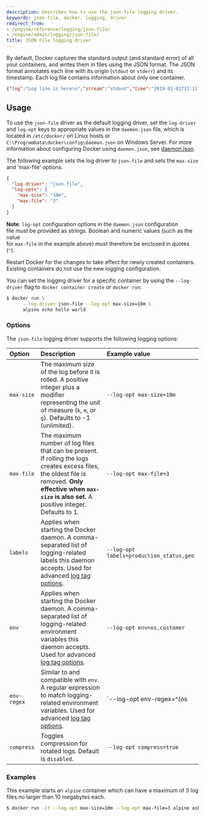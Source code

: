 ```yaml
---
description: Describes how to use the json-file logging driver.
keywords: json-file, docker, logging, driver
redirect_from:
- /engine/reference/logging/json-file/
- /engine/admin/logging/json-file/
title: JSON File logging driver
---
```



By default, Docker captures the standard output (and standard error) of all your containers,
and writes them in files using the JSON format. The JSON format annotates each line with its
origin (`stdout` or `stderr`) and its timestamp. Each log file contains information about
only one container.

```json
{"log":"Log line is here\n","stream":"stdout","time":"2019-01-01T11:11:11.111111111Z"}
```

## Usage

To use the `json-file` driver as the default logging driver, set the `log-driver`
and `log-opt` keys to appropriate values in the `daemon.json` file, which is
located in `/etc/docker/` on Linux hosts or
`C:\ProgramData\docker\config\daemon.json` on Windows Server. For more information about
configuring Docker using `daemon.json`, see
[daemon.json](/engine/reference/commandline/dockerd.md#daemon-configuration-file).

The following example sets the log driver to `json-file` and sets the `max-size` and 'max-file' options.

```json
{
  "log-driver": "json-file",
  "log-opts": {
    "max-size": "10m",
    "max-file": "3"
  }
}
```
**Note**: `log-opt` configuration options in the `daemon.json` configuration		
file must be provided as strings. Boolean and numeric values (such as the value		
for `max-file` in the example above) must therefore be enclosed in quotes (`"`).

Restart Docker for the changes to take effect for newly created containers. Existing containers do not use the new logging configuration.

You can set the logging driver for a specific container by using the
`--log-driver` flag to `docker container create` or `docker run`:

```bash
$ docker run \
      --log-driver json-file --log-opt max-size=10m \
      alpine echo hello world
```

### Options

The `json-file` logging driver supports the following logging options:

| Option      | Description                                                                                                                                                                                                   | Example  value                           |
|:------------|:--------------------------------------------------------------------------------------------------------------------------------------------------------------------------------------------------------------|:-----------------------------------------|
| `max-size`  | The maximum size of the log before it is rolled. A positive integer plus a modifier representing the unit of measure (`k`, `m`, or `g`). Defaults to -1 (unlimited).                                          | `--log-opt max-size=10m`                 |
| `max-file`  | The maximum number of log files that can be present. If rolling the logs creates excess files, the oldest file is removed. **Only effective when `max-size` is also set.** A positive integer. Defaults to 1. | `--log-opt max-file=3`                   |
| `labels`    | Applies when starting the Docker daemon. A comma-separated list of logging-related labels this daemon accepts. Used for advanced [log tag options](log_tags.md).                                          | `--log-opt labels=production_status,geo` |
| `env`       | Applies when starting the Docker daemon. A comma-separated list of logging-related environment variables this daemon accepts. Used for advanced [log tag options](log_tags.md).                           | `--log-opt env=os,customer`              |
| `env-regex` | Similar to and compatible with `env`. A regular expression to match logging-related environment variables. Used for advanced [log tag options](log_tags.md).                                                  | `--log-opt env-regex=^(os|customer).`    |
| `compress`  | Toggles compression for rotated logs. Default is `disabled`. | `--log-opt compress=true` |


### Examples

This example starts an `alpine` container which can have a maximum of 3 log
files no larger than 10 megabytes each.

```bash
$ docker run -it --log-opt max-size=10m --log-opt max-file=3 alpine ash
```

